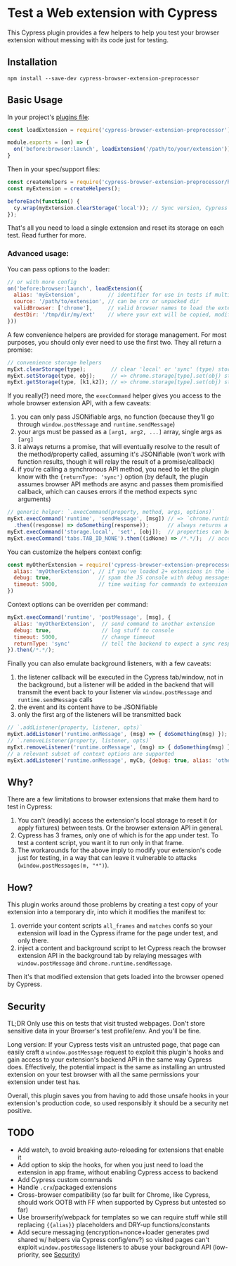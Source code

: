 # Test a Web extension with Cypress

This Cypress plugin provides a few helpers to help you test your browser extension without messing with its code just for testing.

## Installation

```
npm install --save-dev cypress-browser-extension-preprocessor
```

## Basic Usage

In your project's [plugins file](https://on.cypress.io/guides/guides/plugins.html):

```javascript
const loadExtension = require('cypress-browser-extension-preprocessor');

module.exports = (on) => {
  on('before:browser:launch', loadExtension('/path/to/your/extension'));
}
```

Then in your spec/support files:

```javascript
const createHelpers = require('cypress-browser-extension-preprocessor/helpers');
const myExtension = createHelpers();

beforeEach(function() {
  cy.wrap(myExtension.clearStorage('local')); // Sync version, Cypress waits on your command
});
```

That's all you need to load a single extension and reset its storage on each test. Read further for more.

### Advanced usage:

You can pass options to the loader:

```javascript
// or with more config
on('before:browser:launch', loadExtension({
  alias: 'myExtension',         // identifier for use in tests if multiple extensions
  source: '/path/to/extension', // can be crx or unpacked dir
  validBrowser: ['chrome'],     // valid browser names to load the extension to, null for all
  destDir: '/tmp/dir/my/ext'    // where your ext will be copied, modified and loaded into Chrome, defaults to ${os.tmpdir()}/${alias}
}))
```

A few convenience helpers are provided for storage management. For most purposes, you should only ever need to use the first two. They all return a promise:

```javascript
// convenience storage helpers
myExt.clearStorage(type);        // clear 'local' or 'sync' (type) storage
myExt.setStorage(type, obj);     // => chrome.storage[type].set(obj) storage ('local' or 'sync')
myExt.getStorage(type, [k1,k2]); // => chrome.storage[type].set(obj) storage ('local' or 'sync')
```

If you really(?) need more, the `execCommand` helper gives you access to the whole browser extension API, with a few caveats:

1. you can only pass JSONifiable args, no function (because they'll go through `window.postMessage` and `runtime.sendMessage`)
2. your args must be passed as a `[arg1, arg2, ...]` array, single args as `[arg]`
3. it always returns a promise, that will eventually resolve to the result of the method/property called, assuming it's JSONifiable (won't work with function results, though it will relay the result of a promise/callback)
4. if you're calling a synchronous API method, you need to let the plugin know with the `{returnType: 'sync'}` option (by default, the plugin assumes browser API methods are async and passes them  promisified callback, which can causes errors if the method expects sync arguments)

```javascript
// generic helper: `.execCommand(property, method, args, options)`
myExt.execCommand('runtime', 'sendMessage', [msg]) // => `chrome.runtime.sendMessage(message)`
  .then((response) => doSomething(response));      // always returns a promise (JSONifiable response only), whether sync or async
myExt.execCommand('storage.local', 'set', [obj]);  // properties can be chained with a dotted name
myExt.execCommand('tabs.TAB_ID_NONE').then((idNone) => /*.*/);  // accessing a property, we don't pass a method or args arg => `chrome.tabs.TAB_ID_NONE`
```

You can customize the helpers context config:

```javascript
const myOtherExtension = require('cypress-browser-extension-preprocessor/helpers')({
  alias: 'myOtherExtension', // if you've loaded 2+ extensions in the loader w/ aliases, default 'myExtension'
  debug: true,               // spam the JS console with debug messages to debug issues, default false
  timeout: 5000,             // time waiting for commands to extension backend to reply, default to 2000
})
```

Context options can be overriden per command:

```javascript
myExt.execCommand('runtime', 'postMessage', [msg], {
  alias: 'myOtherExtension',  // send command to another extension
  debug: true,                // log stuff to console
  timeout: 5000,              // change timeout
  returnType: 'sync'          // tell the backend to expect a sync response from the method, rather than pass it a callback (default 'callback')
}).then(/*.*/);
```

Finally you can also emulate background listeners, with a few caveats:

1. the listener callback will be executed in the Cypress tab/window, not in the background, but a listener will be added in the backend that will transmit the event back to your listener via `window.postMessage` and `runtime.sendMessage` calls
2. the event and its content have to be JSONifiable
3. only the first arg of the listeners will be transmitted back

```javascript
// `.addListener(property, listener, opts)`
myExt.addListener('runtime.onMessage', (msg) => { doSomething(msg) }); // emulates `chrome.runtime.onMessage.addListener(doSomething)`
// `.removeListener(property, listener, opts)`
myExt.removeListener('runtime.onMessage', (msg) => { doSomething(msg) }); // removes listener
// a relevant subset of context options are supported
myExt.addListener('runtime.onMessage', myCb, {debug: true, alias: 'otherExt'});
```

## Why?

There are a few limitations to browser extensions that make them hard to test in Cypress:

1. You can't (readily) access the extension's local storage to reset it (or apply fixtures) between tests. Or the browser extension API in general.
2. Cypress has 3 frames, only one of which is for the app under test. To test a content script, you want it to run only in that frame.
3. The workarounds for the above imply to modify your extension's code just for testing, in a way that can leave it vulnerable to attacks (`window.postMessages(m, "*")`).

## How?

This plugin works around those problems by creating a test copy of your extension into a temporary dir, into which it modifies the manifest to:

1. override your content scripts `all_frames` and `matches` confs so your extension will load in the Cypress iframe for the page under test, and only there.
2. inject a content and background script to let Cypress reach the browser extension API in the background tab by relaying messages with `window.postMessage` and `chrome.runtime.sendMessage`.

Then it's that modified extension that gets loaded into the browser opened by Cypress.

## Security

TL;DR Only use this on tests that visit trusted webpages. Don't store sensitive data in your Browser's test profile/env. And you'll be fine.

Long version: If your Cypress tests visit an untrusted page, that page can easily craft a `window.postMessage` request to exploit this plugin's hooks and gain access to your extension's backend API in the same way Cypress does. Effectively, the potential impact is the same as installing an untrusted extension on your test browser with all the same permissions your extension under test has.

Overall, this plugin saves you from having to add those unsafe hooks in your extension's production code, so used responsibly it should be a security net positive.

## TODO

- Add watch, to avoid breaking auto-reloading for extensions that enable it
- Add option to skip the hooks, for when you just need to load the extension in app frame, without enabling Cypress access to backend
- Add Cypress custom commands
- Handle `.crx`/packaged extensions
- Cross-browser compatibility (so far built for Chrome, like Cypress, should work OOTB with FF when supported by Cypress but untested so far)
- Use browserify/webpack for templates so we can require stuff while still replacing `{{alias}}` placeholders and DRY-up functions/constants
- Add secure messaging (encryption+nonce+loader generates pwd shared w/ helpers via Cypress config/env?) so visited pages can't exploit `window.postMessage` listeners to abuse your background API (low-priority, see [Security](#security))
